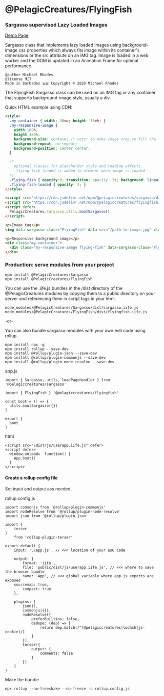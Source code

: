 # @PelagicCreatures/FlyingFish

### Sargasso supervised Lazy Loaded Images

[Demo Page](https://blog.PelagicCreatures.com/demos/flyingfish)

Sargasso class that implements lazy loaded images using background-image css properties which always fits image within its container's dimensions or the src attribute on an IMG tag. Image is loaded in a web worker and the DOM is updated in an Animation Frame for optimal performance.

```
@author Michael Rhodes
@license MIT
Made in Barbados 🇧🇧 Copyright © 2020 Michael Rhodes
```

The FlyingFish Sargasso class can be used on an IMG tag or any container that supports background-image style, usually a div.

Quick HTML example using CDN:
```html
<style>
  .my-container { width: 30vw; height: 30vh; }
  .my-responsive-image {
    width:100%;
    height:100%;
    background-size: contain; /* note: to make image crop to fill the frame use: cover; */
    background-repeat: no-repeat;
    background-position: center center;
  }

  /*
    optional classes for placeholder style and loading effects.
    .flying-fish-loaded is added to element when image is loaded
  */
  .flying-fish { opacity:0; transition: opacity .3s; background: linear-gradient(#eee, #fff); }
  .flying-fish-loaded { opacity: 1; }
</style>

<script src='https://cdn.jsdelivr.net/npm/@pelagiccreatures/sargasso/dist/sargasso.iife.js'></script>
<script src='https://cdn.jsdelivr.net/npm/@pelagiccreatures/flyingfish/dist/flyingfish.iife.js'></script>
<script defer>
  PelagicCreatures.Sargasso.utils.bootSargasso()
</script>

<p>Image tag</p>
<img data-sargasso-class="FlyingFish" data-src="/path-to-image.jpg" class="flying-fish">

<p>Responsive background image</p>
<div class="my-container">
  <div class="my-responsive-image flying-fish" data-sargasso-class="FlyingFish" data-src="/path-to-image.jpg"></div>
</div>
```

### Production: serve modules from your project
```
npm install @PelagicCreatures/Sargasso
npm install @PelagicCreatures/FlyingFish
```

You can use the .iife.js bundles in the /dist directory of the \@PelagicCreatures modules by copying them to a public directory on your server and referencing them in script tags in your html.
```
node_modules/@PelagicCreatures/Sargasso/dist/sargasso.iife.js
node_modules/@PelagicCreatures/FlyingFish/dist/flyingfish.iife.js
```

-or-

You can also bundle sargasso modules with your own es6 code using rollup.

```
npm install npx -g
npm install rollup --save-dev
npm install @rollup/plugin-json --save-dev
npm install @rollup/plugin-commonjs --save-dev
npm install @rollup/plugin-node-resolve --save-dev
```

app.js
```
import { Sargasso, utils, loadPageHandler } from '@pelagiccreatures/sargasso'

import { FlyingFish } '@pelagiccreatures/flyingfish'

const boot = () => {
  utils.bootSargasso({})
}

export {
  boot
}
```

html
```
<script src="/dist/js/userapp.iife.js" defer>
<script defer>
  window.onload=  function() {
    App.boot()
  }
</script>
```

#### Create a rollup config file
Set input and output ass needed.

rollup.config.js
```
import commonjs from '@rollup/plugin-commonjs'
import nodeResolve from '@rollup/plugin-node-resolve'
import json from '@rollup/plugin-json'

import {
	terser
}
	from 'rollup-plugin-terser'

export default {
	input: './app.js', // <<< location of your es6 code

	output: {
		format: 'iife',
		file: 'public/dist/js/userapp.iife.js', // <<< where to save the browser bundle
		name: 'App', // <<< global variable where app.js exports are exposed
    sourcemap: true,
		compact: true
	},

	plugins: [
		json(),
		commonjs({}),
		nodeResolve({
			preferBuiltins: false,
			dedupe: (dep) => {
				return dep.match(/^(@pelagiccreatures|lodash|js-cookie)/)
			}
		}),
		terser({
			output: {
				comments: false
			}
		})
	]
}
```

Make the bundle
```
npx rollup --no-treeshake --no-freeze -c rollup.config.js
```
